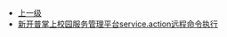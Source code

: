* [上一级](docs/wy876_poc/)
* [新开普掌上校园服务管理平台service.action远程命令执行](docs/wy876_poc/%E6%96%B0%E5%BC%80%E6%99%AE%E6%8E%8C%E4%B8%8A%E6%A0%A1%E5%9B%AD%E6%9C%8D%E5%8A%A1%E7%AE%A1%E7%90%86%E5%B9%B3%E5%8F%B0/%E6%96%B0%E5%BC%80%E6%99%AE%E6%8E%8C%E4%B8%8A%E6%A0%A1%E5%9B%AD%E6%9C%8D%E5%8A%A1%E7%AE%A1%E7%90%86%E5%B9%B3%E5%8F%B0service.action%E8%BF%9C%E7%A8%8B%E5%91%BD%E4%BB%A4%E6%89%A7%E8%A1%8C.md)
